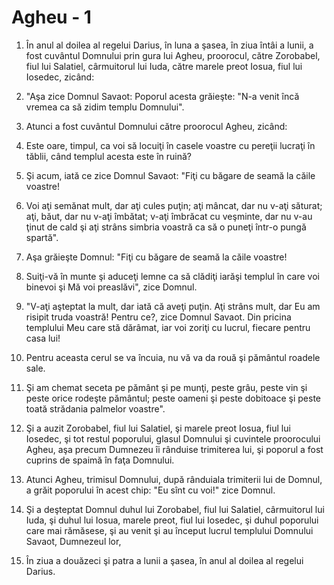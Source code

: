 # Agheu - 1

1. În anul al doilea al regelui Darius, în luna a şasea, în ziua întâi a lunii, a fost cuvântul Domnului prin gura lui Agheu, proorocul, către Zorobabel, fiul lui Salatiel, cârmuitorul lui Iuda, către marele preot Iosua, fiul lui Iosedec, zicând: 

2. "Aşa zice Domnul Savaot: Poporul acesta grăieşte: "N-a venit încă vremea ca să zidim templu Domnului". 

3. Atunci a fost cuvântul Domnului către proorocul Agheu, zicând: 

4. Este oare, timpul, ca voi să locuiţi în casele voastre cu pereţii lucraţi în tăblii, când templul acesta este în ruină?

5. Şi acum, iată ce zice Domnul Savaot: "Fiţi cu băgare de seamă la căile voastre! 

6. Voi aţi semănat mult, dar aţi cules puţin; aţi mâncat, dar nu v-aţi săturat; aţi, băut, dar nu v-aţi îmbătat; v-aţi îmbrăcat cu veşminte, dar nu v-au ţinut de cald şi aţi strâns simbria voastră ca să o puneţi într-o pungă spartă". 

7. Aşa grăieşte Domnul: "Fiţi cu băgare de seamă la căile voastre! 

8. Suiţi-vă în munte şi aduceţi lemne ca să clădiţi iarăşi templul în care voi binevoi şi Mă voi preaslăvi", zice Domnul. 

9. "V-aţi aşteptat la mult, dar iată că aveţi puţin. Aţi strâns mult, dar Eu am risipit truda voastră! Pentru ce?, zice Domnul Savaot. Din pricina templului Meu care stă dărâmat, iar voi zoriţi cu lucrul, fiecare pentru casa lui! 

10. Pentru aceasta cerul se va încuia, nu vă va da rouă şi pământul roadele sale. 

11. Şi am chemat seceta pe pământ şi pe munţi, peste grâu, peste vin şi peste orice rodeşte pământul; peste oameni şi peste dobitoace şi peste toată strădania palmelor voastre". 

12. Şi a auzit Zorobabel, fiul lui Salatiel, şi marele preot Iosua, fiul lui Iosedec, şi tot restul poporului, glasul Domnului şi cuvintele proorocului Agheu, aşa precum Dumnezeu îi rânduise trimiterea lui, şi poporul a fost cuprins de spaimă în faţa Domnului. 

13. Atunci Agheu, trimisul Domnului, după rânduiala trimiterii lui de Domnul, a grăit poporului în acest chip: "Eu sînt cu voi!"  zice Domnul. 

14. Şi a deşteptat Domnul duhul lui Zorobabel, fiul lui Salatiel, cârmuitorul lui Iuda, şi duhul lui Iosua, marele preot, fiul lui Iosedec, şi duhul poporului care mai rămăsese, şi au venit şi au început lucrul templului Domnului Savaot, Dumnezeul lor, 

15. În ziua a douăzeci şi patra a lunii a şasea, în anul al doilea al regelui Darius. 

